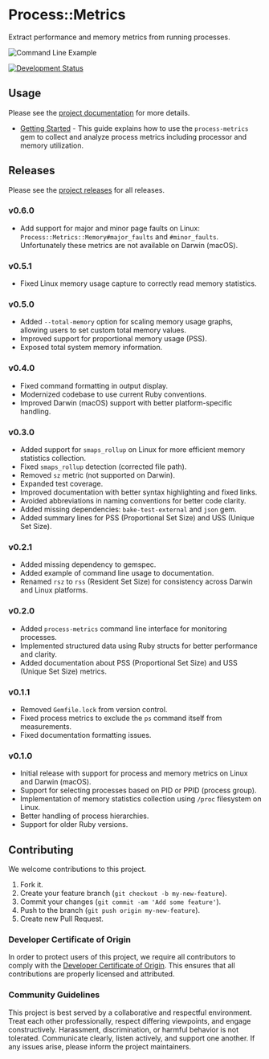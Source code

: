 # Process::Metrics

Extract performance and memory metrics from running processes.

![Command Line Example](command-line.png)

[![Development Status](https://github.com/socketry/process-metrics/workflows/Test/badge.svg)](https://github.com/socketry/process-metrics/actions?workflow=Test)

## Usage

Please see the [project documentation](https://socketry.github.io/process-metrics/) for more details.

  - [Getting Started](https://socketry.github.io/process-metrics/guides/getting-started/index) - This guide explains how to use the `process-metrics` gem to collect and analyze process metrics including processor and memory utilization.

## Releases

Please see the [project releases](https://socketry.github.io/process-metrics/releases/index) for all releases.

### v0.6.0

  - Add support for major and minor page faults on Linux: `Process::Metrics::Memory#major_faults` and `#minor_faults`. Unfortunately these metrics are not available on Darwin (macOS).

### v0.5.1

  - Fixed Linux memory usage capture to correctly read memory statistics.

### v0.5.0

  - Added `--total-memory` option for scaling memory usage graphs, allowing users to set custom total memory values.
  - Improved support for proportional memory usage (PSS).
  - Exposed total system memory information.

### v0.4.0

  - Fixed command formatting in output display.
  - Modernized codebase to use current Ruby conventions.
  - Improved Darwin (macOS) support with better platform-specific handling.

### v0.3.0

  - Added support for `smaps_rollup` on Linux for more efficient memory statistics collection.
  - Fixed `smaps_rollup` detection (corrected file path).
  - Removed `sz` metric (not supported on Darwin).
  - Expanded test coverage.
  - Improved documentation with better syntax highlighting and fixed links.
  - Avoided abbreviations in naming conventions for better code clarity.
  - Added missing dependencies: `bake-test-external` and `json` gem.
  - Added summary lines for PSS (Proportional Set Size) and USS (Unique Set Size).

### v0.2.1

  - Added missing dependency to gemspec.
  - Added example of command line usage to documentation.
  - Renamed `rsz` to `rss` (Resident Set Size) for consistency across Darwin and Linux platforms.

### v0.2.0

  - Added `process-metrics` command line interface for monitoring processes.
  - Implemented structured data using Ruby structs for better performance and clarity.
  - Added documentation about PSS (Proportional Set Size) and USS (Unique Set Size) metrics.

### v0.1.1

  - Removed `Gemfile.lock` from version control.
  - Fixed process metrics to exclude the `ps` command itself from measurements.
  - Fixed documentation formatting issues.

### v0.1.0

  - Initial release with support for process and memory metrics on Linux and Darwin (macOS).
  - Support for selecting processes based on PID or PPID (process group).
  - Implementation of memory statistics collection using `/proc` filesystem on Linux.
  - Better handling of process hierarchies.
  - Support for older Ruby versions.

## Contributing

We welcome contributions to this project.

1.  Fork it.
2.  Create your feature branch (`git checkout -b my-new-feature`).
3.  Commit your changes (`git commit -am 'Add some feature'`).
4.  Push to the branch (`git push origin my-new-feature`).
5.  Create new Pull Request.

### Developer Certificate of Origin

In order to protect users of this project, we require all contributors to comply with the [Developer Certificate of Origin](https://developercertificate.org/). This ensures that all contributions are properly licensed and attributed.

### Community Guidelines

This project is best served by a collaborative and respectful environment. Treat each other professionally, respect differing viewpoints, and engage constructively. Harassment, discrimination, or harmful behavior is not tolerated. Communicate clearly, listen actively, and support one another. If any issues arise, please inform the project maintainers.
